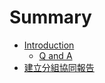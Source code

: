 # Summary

* [Introduction](README.md)
   * [Q and A](q_and_a.md)
* [建立分組協同報告](jian_li_fen_zu_xie_tong_bao_gao.md)

